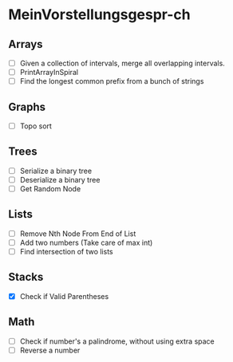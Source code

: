 # MeinVorstellungsgespr-ch

## Arrays
- [ ] Given a collection of intervals, merge all overlapping intervals.
- [ ] PrintArrayInSpiral
- [ ] Find the longest common prefix from a bunch of strings

## Graphs
- [ ] Topo sort

## Trees
- [ ] Serialize a binary tree
- [ ] Deserialize a binary tree
- [ ] Get Random Node

## Lists
- [ ]  Remove Nth Node From End of List
- [ ]  Add two numbers (Take care of max int)
- [ ]  Find intersection of two lists

## Stacks 
- [x]  Check if Valid Parentheses

## Math
- [ ] Check if number's a palindrome, without using extra space
- [ ] Reverse a number
